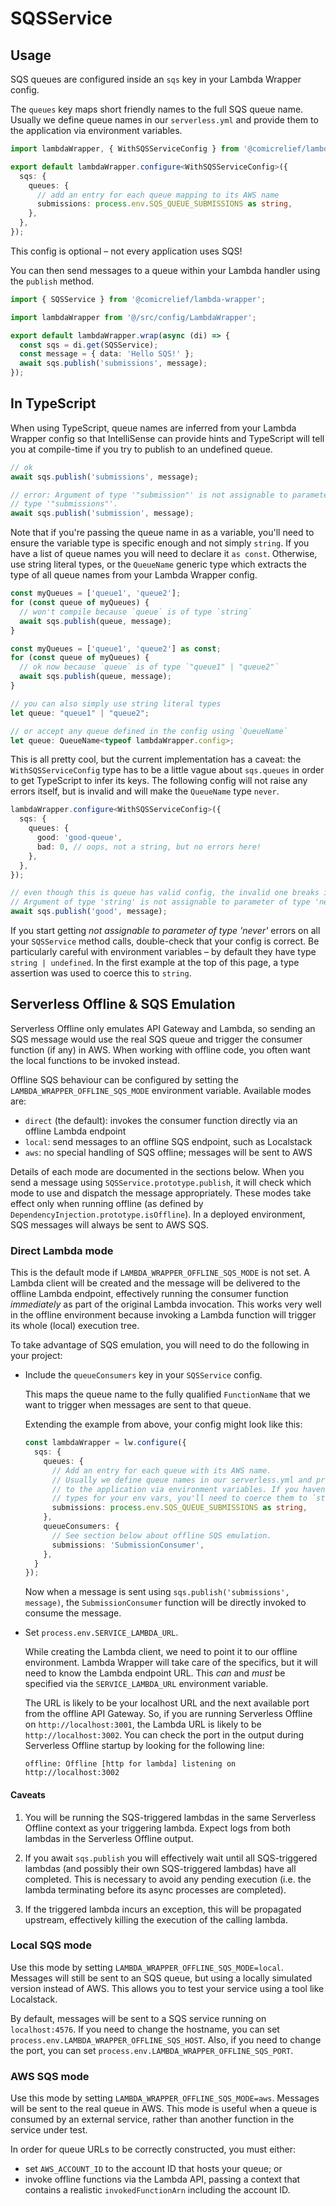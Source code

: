 # SQSService

## Usage

SQS queues are configured inside an `sqs` key in your Lambda Wrapper config.

The `queues` key maps short friendly names to the full SQS queue name. Usually we define queue names in our `serverless.yml` and provide them to the application via environment variables.

```ts
import lambdaWrapper, { WithSQSServiceConfig } from '@comicrelief/lambda-wrapper';

export default lambdaWrapper.configure<WithSQSServiceConfig>({
  sqs: {
    queues: {
      // add an entry for each queue mapping to its AWS name
      submissions: process.env.SQS_QUEUE_SUBMISSIONS as string,
    },
  },
});
```

This config is optional – not every application uses SQS!

You can then send messages to a queue within your Lambda handler using the `publish` method.

```ts
import { SQSService } from '@comicrelief/lambda-wrapper';

import lambdaWrapper from '@/src/config/LambdaWrapper';

export default lambdaWrapper.wrap(async (di) => {
  const sqs = di.get(SQSService);
  const message = { data: 'Hello SQS!' };
  await sqs.publish('submissions', message);
});
```

## In TypeScript

When using TypeScript, queue names are inferred from your Lambda Wrapper config so that IntelliSense can provide hints and TypeScript will tell you at compile-time if you try to publish to an undefined queue.

```ts
// ok
await sqs.publish('submissions', message);

// error: Argument of type '"submission"' is not assignable to parameter of
// type '"submissions"'.
await sqs.publish('submission', message);
```

Note that if you're passing the queue name in as a variable, you'll need to ensure the variable type is specific enough and not simply `string`. If you have a list of queue names you will need to declare it `as const`. Otherwise, use string literal types, or the `QueueName` generic type which extracts the type of all queue names from your Lambda Wrapper config.

```ts
const myQueues = ['queue1', 'queue2'];
for (const queue of myQueues) {
  // won't compile because `queue` is of type `string`
  await sqs.publish(queue, message);
}

const myQueues = ['queue1', 'queue2'] as const;
for (const queue of myQueues) {
  // ok now because `queue` is of type `"queue1" | "queue2"`
  await sqs.publish(queue, message);
}

// you can also simply use string literal types
let queue: "queue1" | "queue2";

// or accept any queue defined in the config using `QueueName`
let queue: QueueName<typeof lambdaWrapper.config>;
```

This is all pretty cool, but the current implementation has a caveat: the `WithSQSServiceConfig` type has to be a little vague about `sqs.queues` in order to get TypeScript to infer its keys. The following config will not raise any errors itself, but is invalid and will make the `QueueName` type `never`.

```ts
lambdaWrapper.configure<WithSQSServiceConfig>({
  sqs: {
    queues: {
      good: 'good-queue',
      bad: 0, // oops, not a string, but no errors here!
    },
  },
});

// even though this is queue has valid config, the invalid one breaks it:
// Argument of type 'string' is not assignable to parameter of type 'never'.
await sqs.publish('good', message);
```

If you start getting _not assignable to parameter of type 'never'_ errors on all your `SQSService` method calls, double-check that your config is correct. Be particularly careful with environment variables – by default they have type `string | undefined`. In the first example at the top of this page, a type assertion was used to coerce this to `string`.

## Serverless Offline & SQS Emulation

Serverless Offline only emulates API Gateway and Lambda, so sending an SQS message would use the real SQS queue and trigger the consumer function (if any) in AWS. When working with offline code, you often want the local functions to be invoked instead.

Offline SQS behaviour can be configured by setting the `LAMBDA_WRAPPER_OFFLINE_SQS_MODE` environment variable. Available modes are:

- `direct` (the default): invokes the consumer function directly via an offline Lambda endpoint
- `local`: send messages to an offline SQS endpoint, such as Localstack
- `aws`: no special handling of SQS offline; messages will be sent to AWS

Details of each mode are documented in the sections below. When you send a message using `SQSService.prototype.publish`, it will check which mode to use and dispatch the message appropriately. These modes take effect only when running offline (as defined by `DependencyInjection.prototype.isOffline`). In a deployed environment, SQS messages will always be sent to AWS SQS.

### Direct Lambda mode

This is the default mode if `LAMBDA_WRAPPER_OFFLINE_SQS_MODE` is not set. A Lambda client will be created and the message will be delivered to the offline Lambda endpoint, effectively running the consumer function _immediately_ as part of the original Lambda invocation. This works very well in the offline environment because invoking a Lambda function will trigger its whole (local) execution tree.

To take advantage of SQS emulation, you will need to do the following in your project:

- Include the `queueConsumers` key in your `SQSService` config.

  This maps the queue name to the fully qualified `FunctionName` that we want to trigger when messages are sent to that queue.

  Extending the example from above, your config might look like this:

  ```ts
  const lambdaWrapper = lw.configure({
    sqs: {
      queues: {
        // Add an entry for each queue with its AWS name.
        // Usually we define queue names in our serverless.yml and provide them
        // to the application via environment variables. If you haven't defined
        // types for your env vars, you'll need to coerce them to `string`.
        submissions: process.env.SQS_QUEUE_SUBMISSIONS as string,
      },
      queueConsumers: {
        // See section below about offline SQS emulation.
        submissions: 'SubmissionConsumer',
      },
    }
  });
  ```

  Now when a message is sent using `sqs.publish('submissions', message)`, the `SubmissionConsumer` function will be directly invoked to consume the message.

- Set `process.env.SERVICE_LAMBDA_URL`.

  While creating the Lambda client, we need to point it to our offline environment. Lambda Wrapper will take care of the specifics, but it will need to know the Lambda endpoint URL. This _can_ and _must_ be specified via the `SERVICE_LAMBDA_URL` environment variable.

  The URL is likely to be your localhost URL and the next available port from the offline API Gateway. So, if you are running Serverless Offline on `http://localhost:3001`, the Lambda URL is likely to be `http://localhost:3002`. You can check the port in the output during Serverless Offline startup by looking for the following line:

  ```plaintext
  offline: Offline [http for lambda] listening on http://localhost:3002
  ```

#### Caveats

1. You will be running the SQS-triggered lambdas in the same Serverless Offline context as your triggering lambda. Expect logs from both lambdas in the Serverless Offline output.

2. If you await `sqs.publish` you will effectively wait until all SQS-triggered lambdas (and possibly their own SQS-triggered lambdas) have all completed. This is necessary to avoid any pending execution (i.e. the lambda terminating before its async processes are completed).

3. If the triggered lambda incurs an exception, this will be propagated upstream, effectively killing the execution of the calling lambda.

### Local SQS mode

Use this mode by setting `LAMBDA_WRAPPER_OFFLINE_SQS_MODE=local`. Messages will still be sent to an SQS queue, but using a locally simulated version instead of AWS. This allows you to test your service using a tool like Localstack.

By default, messages will be sent to a SQS service running on `localhost:4576`. If you need to change the hostname, you can set `process.env.LAMBDA_WRAPPER_OFFLINE_SQS_HOST`.
Also, if you need to change the port, you can set `process.env.LAMBDA_WRAPPER_OFFLINE_SQS_PORT`.

### AWS SQS mode

Use this mode by setting `LAMBDA_WRAPPER_OFFLINE_SQS_MODE=aws`. Messages will be sent to the real queue in AWS. This mode is useful when a queue is consumed by an external service, rather than another function in the service under test.

In order for queue URLs to be correctly constructed, you must either:

- set `AWS_ACCOUNT_ID` to the account ID that hosts your queue; or
- invoke offline functions via the Lambda API, passing a context that contains a realistic `invokedFunctionArn` including the account ID.
